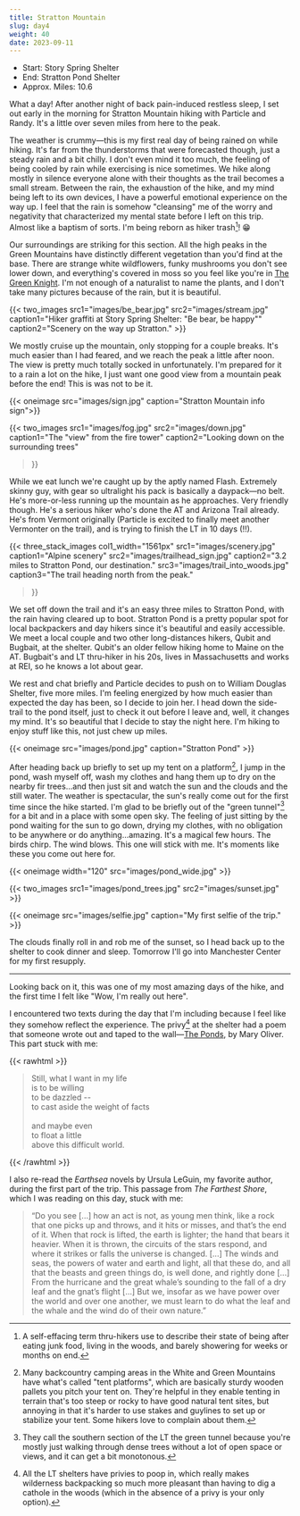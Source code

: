```yaml
---
title: Stratton Mountain
slug: day4
weight: 40
date: 2023-09-11
---
```


- Start: Story Spring Shelter
- End: Stratton Pond Shelter
- Approx. Miles: 10.6

What a day! After another night of back pain-induced restless sleep, I set out early in the morning for Stratton Mountain hiking with Particle and Randy. It's a little over seven miles from here to the peak.

The weather is crummy—this is my first real day of being rained on while hiking. It's far from the thunderstorms that were forecasted though, just a steady rain and a bit chilly. I don't even mind it too much, the feeling of being cooled by rain while exercising is nice sometimes. We hike along mostly in silence everyone alone with their thoughts as the trail becomes a small stream. Between the rain, the exhaustion of the hike, and my mind being left to its own devices, I have a powerful emotional experience on the way up. I feel that the rain is somehow "cleansing" me of the worry and negativity that characterized my mental state before I left on this trip. Almost like a baptism of sorts. I'm being reborn as hiker trash[^1]! 😁

Our surroundings are striking for this section. All the high peaks in the Green Mountains have distinctly different vegetation than you'd find at the base. There are strange white wildflowers, funky mushrooms you don't see lower down, and everything's covered in moss so you feel like you're in [The Green Knight](https://en.wikipedia.org/wiki/The_Green_Knight_(film)). I'm not enough of a naturalist to name the plants, and I don't take many pictures because of the rain, but it is beautiful.

{{< two_images src1="images/be_bear.jpg" src2="images/stream.jpg" caption1="Hiker graffiti at Story Spring Shelter: \"Be bear, be happy\"" caption2="Scenery on the way up Stratton." >}}

We mostly cruise up the mountain, only stopping for a couple breaks. It's much easier than I had feared, and we reach the peak a little after noon. The view is pretty much totally socked in unfortunately. I'm prepared for it to a rain a lot on the hike, I just want one good view from a mountain peak before the end! This is was not to be it.

{{< oneimage src="images/sign.jpg" caption="Stratton Mountain info sign">}}

{{< two_images src1="images/fog.jpg" src2="images/down.jpg"
      caption1="The \"view\" from the fire tower"
      caption2="Looking down on the surrounding trees"
>}}

While we eat lunch we're caught up by the aptly named Flash. Extremely skinny guy, with gear so ultralight his pack is basically a daypack—no belt. He's more-or-less running up the mountain as he approaches. Very friendly though. He's a serious hiker who's done the AT and Arizona Trail already. He's from Vermont originally (Particle is excited to finally meet another Vermonter on the trail), and is trying to finish the LT in 10 days (!!).


{{< three_stack_images col1_width="1561px"
    src1="images/scenery.jpg" caption1="Alpine scenery"
    src2="images/trailhead_sign.jpg" caption2="3.2 miles to Stratton Pond, our destination."
    src3="images/trail_into_woods.jpg" caption3="The trail heading north from the peak."
>}}

We set off down the trail and it's an easy three miles to Stratton Pond, with the rain having cleared up to boot. Stratton Pond is a pretty popular spot for local backpackers and day hikers since it's beautiful and easily accessible. We meet a local couple and two other long-distances hikers, Qubit and Bugbait, at the shelter. Qubit's an older fellow hiking home to Maine on the AT. Bugbait's and LT thru-hiker in his 20s, lives in Massachusetts and works at REI, so he knows a lot about gear.

We rest and chat briefly and Particle decides to push on to William Douglas Shelter, five more miles. I'm feeling energized by how much easier than expected the day has been, so I decide to join her. I head down the side-trail to the pond itself, just to check it out before I leave and, well, it changes my mind. It's so beautiful that I decide to stay the night here. I'm hiking to enjoy stuff like this, not just chew up miles.

{{< oneimage src="images/pond.jpg" caption="Stratton Pond" >}}

After heading back up briefly to set up my tent on a platform[^2], I jump in the pond, wash myself off, wash my clothes and hang them up to dry on the nearby fir trees...and then just sit and watch the sun and the clouds and the still water. The weather is spectacular, the sun's really come out for the first time since the hike started. I'm glad to be briefly out of the "green tunnel"[^3] for a bit and in a place with some open sky. The feeling of just sitting by the pond waiting for the sun to go down, drying my clothes, with no obligation to be anywhere or do anything...amazing. It's a magical few hours. The birds chirp. The wind blows. This one will stick with me. It's moments like these you come out here for.

{{< oneimage width="120" src="images/pond_wide.jpg" >}}

{{< two_images src1="images/pond_trees.jpg" src2="images/sunset.jpg" >}}

{{< oneimage src="images/selfie.jpg" caption="My first selfie of the trip." >}}

The clouds finally roll in and rob me of the sunset, so I head back up to the shelter to cook dinner and sleep. Tomorrow I'll go into Manchester Center for my first resupply.

----

Looking back on it, this was one of my most amazing days of the hike, and the first time I felt like "Wow, I'm really out here".

I encountered two texts during the day that I'm including because I feel like they somehow reflect the experience. The privy[^4] at the shelter had a poem that someone wrote out and taped to the wall—[The Ponds](https://www.best-poems.net/mary_oliver/the_ponds.html), by Mary Oliver. This part stuck with me:

{{< rawhtml >}}
<blockquote>
<p>
Still, what I want in my life<br/>
is to be willing<br/>
to be dazzled --<br/>
to cast aside the weight of facts<br/>
<br/>
and maybe even<br/>
to float a little<br/>
above this difficult world.<br/>
</p>
</blockquote>
{{< /rawhtml >}}

I also re-read the *Earthsea* novels by Ursula LeGuin, my favorite author, during the first part of the trip. This passage from *The Farthest Shore*, which I was reading on this day, stuck with me:

> “Do you see [...] how an act is not, as young men think, like a rock that one picks up and throws, and it hits or misses, and that’s the end of it. When that rock is lifted, the earth is lighter; the hand that bears it heavier. When it is thrown, the circuits of the stars respond, and where it strikes or falls the universe is changed. [...] The winds and seas, the powers of water and earth and light, all that these do, and all that the beasts and green things do, is well done, and rightly done [...] From the hurricane and the great whale’s sounding to the fall of a dry leaf and the gnat’s flight [...] But we, insofar as we have power over the world and over one another, we must learn to do what the leaf and the whale and the wind do of their own nature.”


[^1]: A self-effacing term thru-hikers use to describe their state of being after eating junk food, living in the woods, and barely showering for weeks or months on end.
[^2]: Many backcountry camping areas in the White and Green Mountains have what's called "tent platforms", which are basically sturdy wooden pallets you pitch your tent on. They're helpful in they enable tenting in terrain that's too steep or rocky to have good natural tent sites, but annoying in that it's harder to use stakes and guylines to set up or stabilize your tent. Some hikers love to complain about them.
[^3]: They call the southern section of the LT the green tunnel because you're mostly just walking through dense trees without a lot of open space or views, and it can get a bit monotonous.
[^4]: All the LT shelters have privies to poop in, which really makes wilderness backpacking so much more pleasant than having to dig a cathole in the woods (which in the absence of a privy is your only option).
